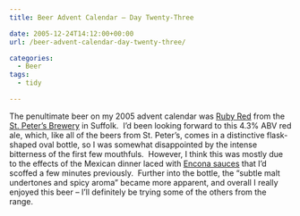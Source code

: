 ```yaml
---
title: Beer Advent Calendar – Day Twenty-Three

date: 2005-12-24T14:12:00+00:00
url: /beer-advent-calendar-day-twenty-three/

categories:
  - Beer
tags:
  - tidy

---
```

The penultimate beer on my 2005 advent calendar was [Ruby Red][1] from the [St. Peter&#8217;s Brewery][2] in Suffolk.  I&#8217;d been looking forward to this 4.3% ABV red ale, which, like all of the beers from St. Peter&#8217;s, comes in a distinctive flask-shaped oval bottle, so I was somewhat disappointed by the intense bitterness of the first few mouthfuls.  However, I think this was mostly due to the effects of the Mexican dinner laced with [Encona sauces][3] that I&#8217;d scoffed a few minutes previously.  Further into the bottle, the &#8220;subtle malt undertones and spicy aroma&#8221; became more apparent, and overall I really enjoyed this beer &#8211; I&#8217;ll definitely be trying some of the others from the range.

 [1]: http://www.stpetersbrewery.co.uk/range/prod_detail.asp?CatID=1&Code=RUCASE
 [2]: http://www.stpetersbrewery.co.uk/
 [3]: http://www.enconasauces.co.uk